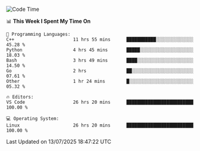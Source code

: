 
<!--START_SECTION:waka-->
![Code Time](http://img.shields.io/badge/Code%20Time-3%2C597%20hrs%2033%20mins-blue)

📊 **This Week I Spent My Time On** 

```text
💬 Programming Languages: 
C++                      11 hrs 55 mins      ███████████░░░░░░░░░░░░░░   45.28 % 
Python                   4 hrs 45 mins       █████░░░░░░░░░░░░░░░░░░░░   18.03 % 
Bash                     3 hrs 49 mins       ████░░░░░░░░░░░░░░░░░░░░░   14.50 % 
Go                       2 hrs               ██░░░░░░░░░░░░░░░░░░░░░░░   07.61 % 
Other                    1 hr 24 mins        █░░░░░░░░░░░░░░░░░░░░░░░░   05.32 % 

🔥 Editors: 
VS Code                  26 hrs 20 mins      █████████████████████████   100.00 % 

💻 Operating System: 
Linux                    26 hrs 20 mins      █████████████████████████   100.00 % 
```


 Last Updated on 13/07/2025 18:47:22 UTC
<!--END_SECTION:waka-->

